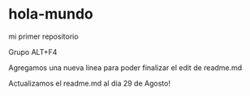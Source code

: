 # hola-mundo

mi primer repositorio 

Grupo ALT+F4

Agregamos una nueva linea para poder finalizar el edit de readme.md

Actualizamos el readme.md al dia 29 de Agosto!
